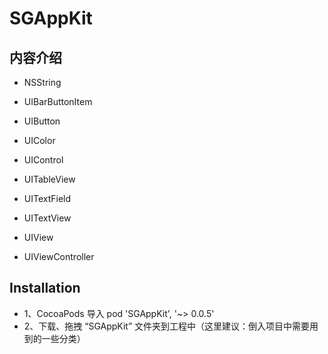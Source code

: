 # SGAppKit

## 内容介绍
* NSString

* UIBarButtonItem
* UIButton
* UIColor
* UIControl
* UITableView
* UITextField
* UITextView
* UIView
* UIViewController


## Installation
* 1、CocoaPods 导入 pod 'SGAppKit', '~> 0.0.5'
* 2、下载、拖拽 “SGAppKit” 文件夹到工程中（这里建议：倒入项目中需要用到的一些分类）
